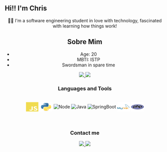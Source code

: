 ## Hi!! I'm Chris
<div align="center">
👨‍💻 I'm a software engineering student in love with technology, fascinated with learning how things work!

## Sobre Mim
- Age: 20
- MBTI: ISTP
- Swordsman in spare time

<meta name="viewport" content="width=device-width, initial-scale=1.0, minimum-scale=1.0">
  <a href="https://github.com/roninchris">
    <img height="150em" src="https://github-readme-stats.vercel.app/api?username=roninchris&count_private=true&include_all_commits=true&show_icons=true&theme=github_dark&hide_border=false&show_owner=true"/>
    <img height="150em" src="https://github-readme-stats.vercel.app/api/top-langs/?username=roninchris&theme=github_dark&hide_border=false&&layout=compact"/>
  </a>
</div>
<h3 align="center">Languages and Tools</h3>
<div align="center" valign="top"><br>
  <img align="center" alt="JavaScript" height="30" width="40" src="https://raw.githubusercontent.com/devicons/devicon/master/icons/javascript/javascript-plain.svg">
  <img align="center" alt="Python" height="30" width="40" 
 src="https://raw.githubusercontent.com/devicons/devicon/master/icons/python/python-original.svg">
  <img align="center" alt="Node" height="30" width="40" 
src="https://cdn-icons-png.flaticon.com/512/5968/5968322.png">
  <img align="center" alt="Java" height="30" width="40" 
src="https://cdn-icons-png.flaticon.com/512/226/226777.png">
  <img align="center" alt="SpringBoot" height="30" width="40" 
src="https://devkico.itexto.com.br/wp-content/uploads/2014/08/spring-boot-project-logo.png">
  <img align="center" alt="SQL" height="30" width="40" 
src="https://raw.githubusercontent.com/devicons/devicon/master/icons/mysql/mysql-original-wordmark.svg">
    <img align="center" alt="php" height="30" width="40" 
src="https://raw.githubusercontent.com/devicons/devicon/master/icons/php/php-original.svg">

</div><br>



<div style="display: inline_block"><br>
 
 

<h3 align="center">Contact me</h3>
  


 <div align="center">
  <a href="https://www.linkedin.com/in/christiansen-taques-dias-594615235/" target="_blank">
    <img src="https://img.shields.io/badge/LinkedIn-0077B5?style=for-the-badge&logo=linkedin&logoColor=white">
  </a>
  <a href="instagram.com/kxzto_/" target="_blank">
    <img src="https://img.shields.io/badge/Instagram-E4405F?style=for-the-badge&logo=instagram&logoColor=white">
  </a>
</div>
